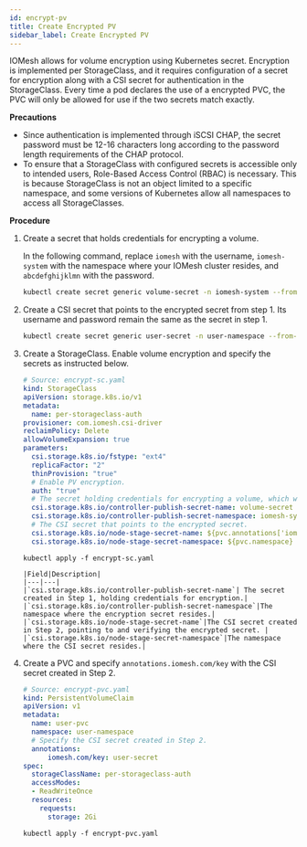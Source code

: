 ```yaml
---
id: encrypt-pv
title: Create Encrypted PV  
sidebar_label: Create Encrypted PV  
---
```


IOMesh allows for volume encryption using Kubernetes secret. Encryption is implemented per StorageClass, and it requires configuration of a secret for encryption along with a CSI secret for authentication in the StorageClass. Every time a pod declares the use of a encrypted PVC, the PVC will only be allowed for use if the two secrets match exactly.

**Precautions**
- Since authentication is implemented through iSCSI CHAP, the secret password must be 12-16 characters long according to the password length requirements of the CHAP protocol.
- To ensure that a StorageClass with configured secrets is accessible only to intended users, Role-Based Access Control (RBAC) is necessary. This is because StorageClass is not an object limited to a specific namespace, and some versions of Kubernetes allow all namespaces to access all StorageClasses.

**Procedure**
1. Create a secret that holds credentials for encrypting a volume. 

    In the following command, replace `iomesh` with the username, `iomesh-system` with the namespace where your IOMesh cluster resides, and `abcdefghijklmn` with the password.

    ```bash
    kubectl create secret generic volume-secret -n iomesh-system --from-literal=username=iomesh --from-literal=password=abcdefghijklmn
    ```
1. Create a CSI secret that points to the encrypted secret from step 1. Its username and password remain the same as the secret in step 1.

    ```bash
    kubectl create secret generic user-secret -n user-namespace --from-literal=username=iomesh --from-literal=password=abcdefghijklmn
    ```
2. Create a StorageClass. Enable volume encryption and specify the secrets as instructed below.
    ```yaml
    # Source: encrypt-sc.yaml
    kind: StorageClass
    apiVersion: storage.k8s.io/v1
    metadata:
      name: per-storageclass-auth
    provisioner: com.iomesh.csi-driver 
    reclaimPolicy: Delete
    allowVolumeExpansion: true
    parameters:
      csi.storage.k8s.io/fstype: "ext4"
      replicaFactor: "2"
      thinProvision: "true"
      # Enable PV encryption.
      auth: "true" 
      # The secret holding credentials for encrypting a volume, which will be fetched by the CSI reading in the `annotations` field of the PVC.
      csi.storage.k8s.io/controller-publish-secret-name: volume-secret 
      csi.storage.k8s.io/controller-publish-secret-namespace: iomesh-system
      # The CSI secret that points to the encrypted secret.
      csi.storage.k8s.io/node-stage-secret-name: ${pvc.annotations['iomesh.com/key']}
      csi.storage.k8s.io/node-stage-secret-namespace: ${pvc.namespace}
    ```
    ```shell
    kubectl apply -f encrypt-sc.yaml
    ```
    ```
    |Field|Description|
    |---|---|
    |`csi.storage.k8s.io/controller-publish-secret-name`| The secret created in Step 1, holding credentials for encryption.|
    |`csi.storage.k8s.io/controller-publish-secret-namespace`|The namespace where the encryption secret resides.|
    |`csi.storage.k8s.io/node-stage-secret-name`|The CSI secret created in Step 2, pointing to and verifying the encrypted secret. |
    |`csi.storage.k8s.io/node-stage-secret-namespace`|The namespace where the CSI secret resides.|

3. Create a PVC and specify `annotations.iomesh.com/key` with the CSI secret created in Step 2.
    ```yaml
    # Source: encrypt-pvc.yaml
    kind: PersistentVolumeClaim
    apiVersion: v1
    metadata:
      name: user-pvc
      namespace: user-namespace
      # Specify the CSI secret created in Step 2.
      annotations:
          iomesh.com/key: user-secret
    spec:
      storageClassName: per-storageclass-auth
      accessModes:
      - ReadWriteOnce
      resources:
        requests:
          storage: 2Gi
    ```
    ```shell
    kubectl apply -f encrypt-pvc.yaml
    ```